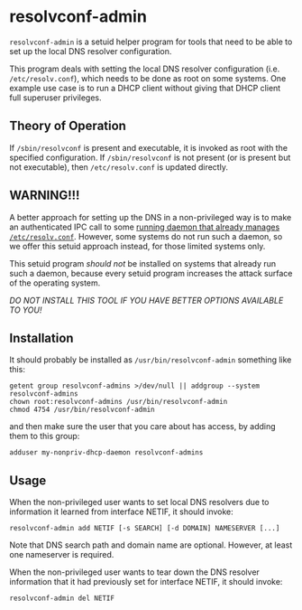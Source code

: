 resolvconf-admin
================

`resolvconf-admin` is a setuid helper program for tools that need to
be able to set up the local DNS resolver configuration.

This program deals with setting the local DNS resolver configuration
(i.e. `/etc/resolv.conf`), which needs to be done as root on some
systems.  One example use case is to run a DHCP client without giving
that DHCP client full superuser privileges.

Theory of Operation
-------------------

If `/sbin/resolvconf` is present and executable, it is invoked as root
with the specified configuration.  If `/sbin/resolvconf` is not
present (or is present but not executable), then `/etc/resolv.conf` is
updated directly.

WARNING!!!
----------

A better approach for setting up the DNS in a non-privileged way is to
make an authenticated IPC call to some [running daemon that already
manages
`/etc/resolv.conf`](https://www.freedesktop.org/wiki/Software/systemd/resolved/).
However, some systems do not run such a daemon, so we offer this
setuid approach instead, for those limited systems only.

This setuid program *should not* be installed on systems that already
run such a daemon, because every setuid program increases the attack
surface of the operating system.

*DO NOT INSTALL THIS TOOL IF YOU HAVE BETTER OPTIONS AVAILABLE TO YOU!*

Installation
------------

It should probably be installed as `/usr/bin/resolvconf-admin`
something like this:

    getent group resolvconf-admins >/dev/null || addgroup --system resolvconf-admins
    chown root:resolvconf-admins /usr/bin/resolvconf-admin
    chmod 4754 /usr/bin/resolvconf-admin

and then make sure the user that you care about has access, by
adding them to this group:

    adduser my-nonpriv-dhcp-daemon resolvconf-admins

Usage
-----

When the non-privileged user wants to set local DNS resolvers due to
information it learned from interface NETIF, it should invoke:

    resolvconf-admin add NETIF [-s SEARCH] [-d DOMAIN] NAMESERVER [...]

Note that DNS search path and domain name are optional.  However, at
least one nameserver is required.

When the non-privileged user wants to tear down the DNS resolver
information that it had previously set for interface NETIF, it should
invoke:

    resolvconf-admin del NETIF
